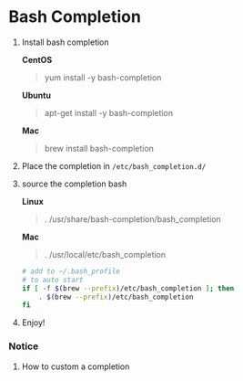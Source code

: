 Bash Completion
===

1. Install bash completion

    **CentOS**

    > yum install -y bash-completion

    **Ubuntu**

    > apt-get install -y bash-completion
    
    **Mac**

    > brew install bash-completion

2. Place the completion in `/etc/bash_completion.d/`

3. source the completion bash

    **Linux**

    > . /usr/share/bash-completion/bash_completion

    **Mac**

    > . /usr/local/etc/bash_completion

    ```bash
    # add to ~/.bash_profile
    # to auto start
    if [ -f $(brew --prefix)/etc/bash_completion ]; then
        . $(brew --prefix)/etc/bash_completion
    fi
    ```

4. Enjoy!

### Notice

1. How to custom a completion

